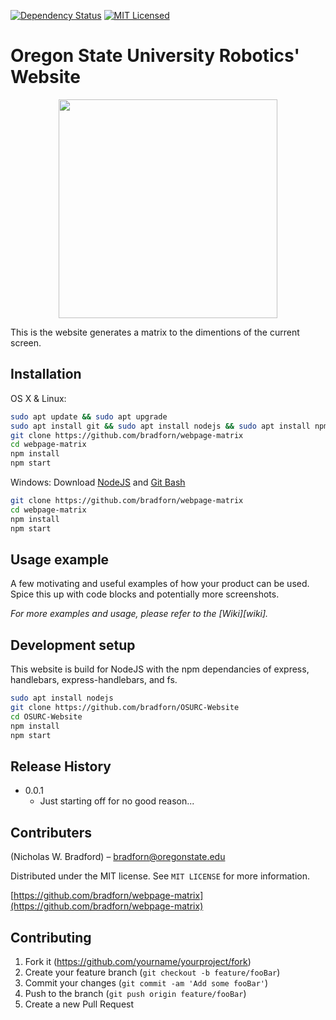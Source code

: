 <!--[![NPM Version][npm-image]][npm-url]
[![Build Status][travis-image]][travis-url]-->
<!-- These fancy tags are not setup correctly. They are reflecting someone else's repo :( -->
[![Dependency Status](https://img.shields.io/david/nodejs/nodejs.org.svg)](https://david-dm.org/nodejs/nodejs.org)
[![MIT Licensed](https://img.shields.io/badge/license-MIT-blue.svg)](LICENSE)
# Oregon State University Robotics' Website

<span style="display:block;text-align:center"><div style="text-align:center"><img src ="https://nickwbradford.com/wp-content/uploads/2018/11/matrix.jpg" width=350px; /></div></span>



This is the website generates a matrix to the dimentions of the current screen.

## Installation

OS X & Linux:

```sh
sudo apt update && sudo apt upgrade
sudo apt install git && sudo apt install nodejs && sudo apt install npm
git clone https://github.com/bradforn/webpage-matrix
cd webpage-matrix
npm install
npm start
```

Windows:
Download <a href="https://nodejs.org/en/download/" >NodeJS</a> and <a href="https://git-scm.com/downloads">Git Bash</a>
```sh
git clone https://github.com/bradforn/webpage-matrix
cd webpage-matrix
npm install
npm start
```

## Usage example

A few motivating and useful examples of how your product can be used. Spice this up with code blocks and potentially more screenshots.

_For more examples and usage, please refer to the [Wiki][wiki]._

## Development setup

This website is build for NodeJS with the npm dependancies of express, handlebars, express-handlebars, and fs.

```sh
sudo apt install nodejs
git clone https://github.com/bradforn/OSURC-Website
cd OSURC-Website
npm install
npm start
```

## Release History


* 0.0.1
    * Just starting off for no good reason...

## Contributers

(Nicholas W. Bradford) – bradforn@oregonstate.edu

Distributed under the MIT license. See ``MIT LICENSE`` for more information.

[https://github.com/bradforn/webpage-matrix](https://github.com/bradforn/webpage-matrix)

## Contributing

1. Fork it (<https://github.com/yourname/yourproject/fork>)
2. Create your feature branch (`git checkout -b feature/fooBar`)
3. Commit your changes (`git commit -am 'Add some fooBar'`)
4. Push to the branch (`git push origin feature/fooBar`)
5. Create a new Pull Request


<!--
 Markdown link & img dfn's
[npm-image]: https://img.shields.io/npm/v/datadog-metrics.svg?style=flat-square
[npm-url]: https://npmjs.org/package/datadog-metrics
[npm-downloads]: https://img.shields.io/npm/dm/datadog-metrics.svg?style=flat-square
[travis-image]: https://img.shields.io/travis/dbader/node-datadog-metrics/master.svg?style=flat-square
[travis-url]: https://travis-ci.org/dbader/node-datadog-metrics
[wiki]: https://github.com/yourname/yourproject/wiki
-->
